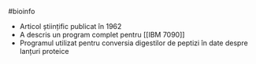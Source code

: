 #bioinfo 
- Articol științific publicat în 1962
- A descris un program complet pentru [[IBM 7090]] 
- Programul utilizat pentru conversia digestilor de peptizi în date despre lanțuri proteice